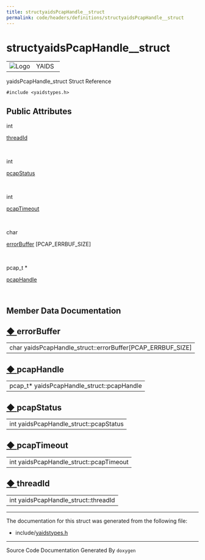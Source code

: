 ```yaml
---
title: structyaidsPcapHandle__struct
permalink: code/headers/definitions/structyaidsPcapHandle__struct
---
```

# structyaidsPcapHandle__struct

<table>
<colgroup>
<col style="width: 50%" />
<col style="width: 50%" />
</colgroup>
<tbody>
<tr class="odd">
<td><img src="/yaids.png" alt="Logo" /></td>
<td><div id="projectname">
YAIDS
</div></td>
</tr>
</tbody>
</table>


yaidsPcapHandle\_struct Struct Reference

`#include <yaidstypes.h>`

<span id="pub-attribs"></span> Public Attributes
------------------------------------------------

int 

<a href="/code/headers/definitions/structyaidsPcapHandle__struct#ad202f504bb20825c9beb52ad1eed00d2" class="el">threadId</a>

 

int 

<a href="/code/headers/definitions/structyaidsPcapHandle__struct#a16406b308b368a10d393dbd9537e65b2" class="el">pcapStatus</a>

 

int 

<a href="/code/headers/definitions/structyaidsPcapHandle__struct#a00de1870c4ea6ae87ac22d1ba225ad37" class="el">pcapTimeout</a>

 

char 

<a href="/code/headers/definitions/structyaidsPcapHandle__struct#aeb5e07fa54222da63e2122afa9d5827a" class="el">errorBuffer</a>
\[PCAP\_ERRBUF\_SIZE\]

 

pcap\_t \* 

<a href="/code/headers/definitions/structyaidsPcapHandle__struct#a69bbaef7bb5e5e2cb56b5358d49ddd95" class="el">pcapHandle</a>

 

Member Data Documentation
-------------------------

<span id="aeb5e07fa54222da63e2122afa9d5827a"></span>

<span class="permalink">[◆ ](#aeb5e07fa54222da63e2122afa9d5827a)</span>errorBuffer
----------------------------------------------------------------------------------

<table>
<tbody>
<tr class="odd">
<td>char yaidsPcapHandle_struct::errorBuffer[PCAP_ERRBUF_SIZE]</td>
</tr>
</tbody>
</table>

<span id="a69bbaef7bb5e5e2cb56b5358d49ddd95"></span>

<span class="permalink">[◆ ](#a69bbaef7bb5e5e2cb56b5358d49ddd95)</span>pcapHandle
---------------------------------------------------------------------------------

<table>
<tbody>
<tr class="odd">
<td>pcap_t* yaidsPcapHandle_struct::pcapHandle</td>
</tr>
</tbody>
</table>

<span id="a16406b308b368a10d393dbd9537e65b2"></span>

<span class="permalink">[◆ ](#a16406b308b368a10d393dbd9537e65b2)</span>pcapStatus
---------------------------------------------------------------------------------

<table>
<tbody>
<tr class="odd">
<td>int yaidsPcapHandle_struct::pcapStatus</td>
</tr>
</tbody>
</table>

<span id="a00de1870c4ea6ae87ac22d1ba225ad37"></span>

<span class="permalink">[◆ ](#a00de1870c4ea6ae87ac22d1ba225ad37)</span>pcapTimeout
----------------------------------------------------------------------------------

<table>
<tbody>
<tr class="odd">
<td>int yaidsPcapHandle_struct::pcapTimeout</td>
</tr>
</tbody>
</table>

<span id="ad202f504bb20825c9beb52ad1eed00d2"></span>

<span class="permalink">[◆ ](#ad202f504bb20825c9beb52ad1eed00d2)</span>threadId
-------------------------------------------------------------------------------

<table>
<tbody>
<tr class="odd">
<td>int yaidsPcapHandle_struct::threadId</td>
</tr>
</tbody>
</table>

------------------------------------------------------------------------

The documentation for this struct was generated from the following file:

-   include/<a href="/code/headers/yaidstypes" class="el">yaidstypes.h</a>

------------------------------------------------------------------------

<span class="small">Source Code Documentation Generated By `doxygen`</span>  

